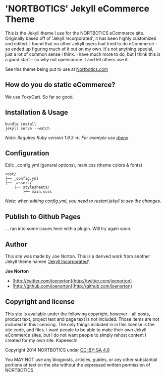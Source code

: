 # 'NORTBOTICS' Jekyll eCommerce Theme
This is the Jekyll theme I use for the NORTBOTICS eCommerce site. Originally based off of 'Jekyll Incorporated', it has been highly customized and edited. I found that no other Jekyll users had tried to do eCommerce - so ended up figuring much of it out on my own. It's not anything special, just a lot of common sense I think. I have much more to do, but I think this is a good start - so why not opensource it and let others use it. 

See this theme being put to use at [Nortbotics.com](http://www.Nortbotics.com)

## How do you do static eCommerce?
  We use FoxyCart. So far so good.

## Installation & Usage
    bundle install
    jekyll serve --watch

_Note: Requires Ruby version 1.9.3 =>. For example use [rbenv](https://github.com/sstephenson/rbenv)_   
    
## Configuration
Edit: _config.yml (general options), main.css (theme colors &amp; fonts)

```
root/
├── _config.yml
├── _assets/
    ├── stylesheets/
        ├── main.scss
```

_Note: when editing _config.yml, you need to restart jekyll to see the changes.__

    
## Publish to Github Pages
... ran into some issues here with a plugin. Will try again soon.


## Author

This site was made by Joe Norton. This is a derived work from another Jekyll theme named '[Jekyll Incorporated](https://github.com/kippt/jekyll-incorporated/)'.

**Joe Norton**

+ [http://twitter.com/joenorton](http://twitter.com/joenorton)
+ [http://github.com/joenorton](http://github.com/joenorton)



## Copyright and license
This site is available under the following copyright, however - all posts, product text, project text and page text is not included. Those items are not included in this licensing. The only things included in in this license is the site code, and files. I want people to be able to make their own Jekyll eCommerce sites, but I do not want people to simply rehost content I created for my own site. Kapeesch!

Copyright 2014 NORTBOTICS under [CC-BY-SA 4.0](https://creativecommons.org/licenses/by-sa/4.0/)

You MAY NOT use any blogposts, articles, guides, or any other substantial portions of text on the site without the expressed written permission of NORTBOTICS.
